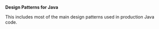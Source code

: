 **Design Patterns for Java**

This includes most of the main design patterns used in production Java code.
